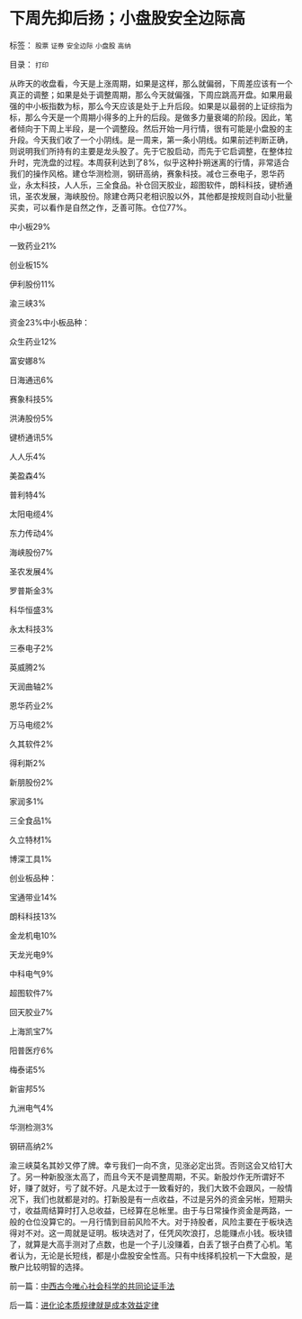 # 下周先抑后扬；小盘股安全边际高

标签： `股票` `证券` `安全边际` `小盘股` `高纳` 

目录： `打印`

从昨天的收盘看，今天是上涨周期，如果是这样，那么就偏弱，下周差应该有一个真正的调整；如果是处于调整周期，那么今天就偏强，下周应跳高开盘。如果用最强的中小板指数为标，那么今天应该是处于上升后段。如果是以最弱的上证综指为标，那么今天是一个周期小得多的上升的后段。是做多力量衰竭的阶段。因此，笔者倾向于下周上半段，是一个调整段。然后开始一月行情，很有可能是小盘股的主升段。今天我们收了一个小阴线。是一周来，第一条小阴线。如果前述判断正确，则说明我们所持有的主要是龙头股了。先于它股启动，而先于它启调整，在整体拉升时，完洗盘的过程。本周获利达到了8%，似乎这种扑朔迷离的行情，非常适合我们的操作风格。建仓华测检测，钢研高纳，赛象科技。减仓三泰电子，恩华药业，永太科技，人人乐，三全食品。补仓回天胶业，超图软件，朗科科技，键桥通讯，圣农发展，海峡股份。除建仓两只老相识股以外，其他都是按规则自动小批量买卖，可以看作是自然之作，乏善可陈。仓位77%。

中小板29%

一致药业21%

创业板15%

伊利股份11%

渝三峡3%

资金23%中小板品种：

众生药业12%

富安娜8%

日海通迅6%

赛象科技5%

洪涛股份5%

键桥通讯5%

人人乐4%

美盈森4%

普利特4%

太阳电缆4%

东力传动4%

海峡股份7%

圣农发展4%

罗普斯金3%

科华恒盛3%

永太科技3%

三泰电子2%

英威腾2%

天润曲轴2%

恩华药业2%

万马电缆2%

久其软件2%

得利斯2%

新朋股份2%

家润多1%

三全食品1%

久立特材1%

博深工具1%

创业板品种：

宝通带业14%

朗科科技13%

金龙机电10%

天龙光电9%

中科电气9%

超图软件7%

回天胶业7%

上海凯宝7%

阳普医疗6%

梅泰诺5%

新宙邦5%

九洲电气4%

华测检测3%

钢研高纳2%

渝三峡莫名其妙又停了牌。幸亏我们一向不贪，见涨必定出货。否则这会又给钉大了。另一种新股涨太高了，而且今天不是调整周期，不买。新股炒作无所谓好不好，赚了就好，亏了就不好。凡是太过于一致看好的，我们大致不会跟风，一般情况下，我们也就都是对的。打新股是有一点收益，不过是另外的资金另帐，短期头寸，收益周结算时打入总收益，已经算在总帐里。由于与日常操作资金是两路，一般的仓位没算它的。一月行情到目前风险不大。对于持股者，风险主要在于板块选得对不对。这一周就是证明。板块选对了，任凭风吹浪打，总能赚点小钱。板块错了，就算是大高手测对了点数，也是一个子儿没赚着，白丢了银子白费了心机。笔者认为，无论是长短线，都是小盘股安全性高。只有中线择机投机一下大盘股，是散户比较明智的选择。



前一篇：[中西古今唯心社会科学的共同论证手法](../../../2010/1/15/中西古今唯心社会科学的共同论证手法.md)

后一篇：[进化论本质规律就是成本效益定律](../../../2010/1/15/进化论本质规律就是成本效益定律.md)
